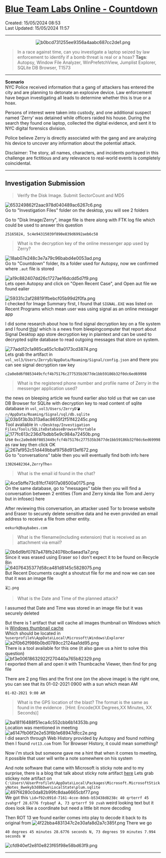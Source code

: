 # [Blue Team Labs Online - Countdown](https://blueteamlabs.online/home/investigation/countdown-2c3cc56daf)
Created: 15/05/2024 08:53  
Last Updated: 15/05/2024 11:57
* * *
<div align="center">

![b0bcd731255ee9356a4aabc687cc2de1.png](..//resources/b0bcd731255ee9356a4aabc687cc2de1-1.png)
</div>

> In a race against time, can you investigate a laptop seized by law enforcement to identify if a bomb threat is real or a hoax?
> **Tags**: Autopsy, Window File Analyzer, WinPrefetchView, Jumplist Explorer, SQLite DB Browser, T1573
* * *

**Scenario**  
NYC Police received information that a gang of attackers has entered the city and are planning to detonate an explosive device. Law enforcement have begun investigating all leads to determine whether this is true or a hoax.

Persons of interest were taken into custody, and one additional suspect named ‘Zerry’ was detained while officers raided his house. During the search they found one laptop, collected the digital evidence, and sent it to NYC digital forensics division.

Police believe Zerry is directly associated with the gang and are analyzing his device to uncover any information about the potential attack.

Disclaimer: The story, all names, characters, and incidents portrayed in this challenge are fictitious and any relevance to real-world events is completely coincidental.

* * *

## Investigation Submission

> Verify the Disk Image. Submit SectorCount and MD5

![653249862f2aac978d040489ac6267c6.png](..//resources/653249862f2aac978d040489ac6267c6-1.png)  
Go to "Investigation Files" folder on the desktop, you will see 2 folders

Go to "Disk Image/Zerry", image file is there along with FTK log file which could be used to answer this question

```
25165824, 5c4e94315039f890e839d6992aeb6c58
```

> What is the decryption key of the online messenger app used by Zerry?

![18ab07e248c3e7a79c96babd4e0053ad.png](..//resources/18ab07e248c3e7a79c96babd4e0053ad-1.png)  
Go to "Countdown" folder, its a folder used for Autopsy, now we confirmed where `.aut` file is stored

![a19c882407dd26c1727ae16dcdd5d7f9.png](..//resources/a19c882407dd26c1727ae16dcdd5d7f9-1.png)  
Lets open Autopsy and click on "Open Recent Case", and Open aut file we found ealier

![59331c2af288191fbebcf05b99d2f0fa.png](..//resources/59331c2af288191fbebcf05b99d2f0fa-1.png)  
I checked for Image Summary first, I found that `SIGNAL.EXE` was listed on Recent Programs which mean user was using signal as an online messager app

I did some research about how to find signal decryption key on a file system and I found [this](https://www.bleepingcomputer.com/news/security/signal-desktop-leaves-message-decryption-key-in-plain-sight/)! which is a news from bleepingcomputer that report about Signal Desktop app store decryption key in plaintext and can be used to decrypted sqlite database to read outgoing messages that store on system.

![77add12c1a985ca65c1c8a0173cd3874.png](..//resources/77add12c1a985ca65c1c8a0173cd3874-1.png)  
Lets grab the artifact in `vol_vol3/Users/ZerryD/AppData/Roaming/Signal/config.json` and there you can see signal decryption raw key

```
c2a0e8d6f0853449cfcf4b75176c277535b3677de1bb59186b32f0dc6ed69998
```

> What is the registered phone number and profile name of Zerry in the messenger application used?

the news on bleeping article we found earlier also told us that we can use DB Browser for SQLite with decryption key to read content of sqlite database in `vol_vol3/Users/ZerryD💣🔥/AppData/Roaming/Signal/sql/db.sqlite`  
![03b5f3b3b313a6ac8655f2f51f42245c.png](..//resources/03b5f3b3b313a6ac8655f2f51f42245c-1.png)  
Tool avaliable in `~/Desktop/Investigation Files/Tools/SQLiteDatabaseBrowserPortable`  
![177fc613c236d7bdbb5e9c984a72450b.png](..//resources/177fc613c236d7bdbb5e9c984a72450b-1.png)  
Use `0xc2a0e8d6f0853449cfcf4b75176c277535b3677de1bb59186b32f0dc6ed69998` as raw key then click OK  
![267af952c51d449bbaf9758d913ef672.png](..//resources/267af952c51d449bbaf9758d913ef672-1.png)  
Go to "conversations" table then you will eventually find both info here

```
13026482364,ZerryThe🔥
```

> What is the email id found in the chat?

![4ce5bffe73c81fcf74917a08500a0175.png](..//resources/4ce5bffe73c81fcf74917a08500a0175-1.png)  
On the same database, go to "messages" table then you will find a conversation between 2 entities (Tom and Zerry kinda like Tom and Jerry but in infosec) here

After reviewing this conversation, an attacker used Tor to browse website and Eraser to securely delete sensitive data and he even provided an email address to receive a file from other entity.

```
eekurk@baybabes.com
```

> What is the filename(including extension) that is received as an attachment via email?

![0b6d9bf0787a478fb24076bc6aead1a7.png](..//resources/0b6d9bf0787a478fb24076bc6aead1a7-1.png)  
Since it was erased using Eraser so I don't expect it to be found on Recycle Bin  
![64076435377d58ca481d8145c5828075.png](..//resources/64076435377d58ca481d8145c5828075-1.png)  
But Recent Documents caught a shoutcut file for me and now we can see that it was an image file

```
⏳📅.png
```

> What is the Date and Time of the planned attack?

I assumed that Date and Time was stored in an image file but it was securely deleted

But there is 1 artifact that will cache all images thumbnail on Windows which is [Windows thumbnail cache](https://en.wikipedia.org/wiki/Windows_thumbnail_cache)  
Which should be located in `%userprofile%\AppData\Local\Microsoft\Windows\Explorer`  
![a2f0b62f986b0bd0789cc2124aa1dd95.png](..//resources/a2f0b62f986b0bd0789cc2124aa1dd95-1.png)  
There is a tool available for this one (it also gave us a hint to solve this question)  
![bf3e00618632922f270440a765b82329.png](..//resources/bf3e00618632922f270440a765b82329-1.png)  
I exported them all and open it with Thumbcache Viewer, then find for png file

There are 2 png files and the first one (on the above image) is the right one, you can see that its 01-02-2021 0900 with a sun which mean AM

```
01-02-2021 9:00 AM
```

> What is the GPS location of the blast? The format is the same as found in the evidence . \[Hint: Encode(XX Degrees,XX Minutes, XX Seconds)\]

![ba18116488f51eca4c552cbb6b14353b.png](..//resources/ba18116488f51eca4c552cbb6b14353b-1.png)  
Location was mentioned in meeting  
![a6147fb06f2e2e53f6b1e68947dfcc2e.png](..//resources/a6147fb06f2e2e53f6b1e68947dfcc2e-1.png)  
I did search through Web History provided by Autopsy and found nothing then I found `rot13.com` from Tor Browser History, it could mean something?

Now i'm stuck but someone gave me a hint that when it comes to meeting, it possible that user will write a note somewhere on his system

And note software that came with Microsoft is sticky note and to my surprise, there is a blog that talk about sticky note artifact [here](https://forensafe.com/blogs/stickynotes.html ) 
Lets grab stickey note artifact on `C:\Users\%UserProfile%\AppData\Local\Packages\Microsoft.MicrosoftStickyNotes_8wekyb3d8bbwe\LocalState\plum.sqlite`  
![497f4280c0da82b99fc8daa6665cbf77.png](..//resources/497f4280c0da82b99fc8daa6665cbf77-1.png)  
We got this `\id=f92c091d-7161-4cce-8deb-b53438d8238c 40 qrterrf 45 zvahgrf 28.6776 frpbaqf A, 73 qrterrf 59 zvah`  weird looking text but it does look like a coordinate but need a little bit more decoding

Then ROT 13 we found eariler comes into play to decode it back to its original from
![4f22bba4831347c2e30afa8d2a7c385f.png](..//resources/4f22bba4831347c2e30afa8d2a7c385f-1.png)
There we go
```
40 degrees 45 minutes 28.6776 seconds N, 73 degrees 59 minutes 7.994 seconds W
```

![cfd940ef2e810e823f65f98e58bd63f9.png](..//resources/cfd940ef2e810e823f65f98e58bd63f9.png)
* * *